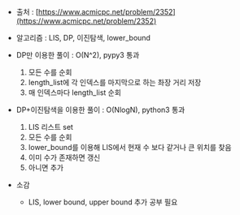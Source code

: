 - 출처 : [https://www.acmicpc.net/problem/2352](https://www.acmicpc.net/problem/2352)

- 알고리즘 : LIS, DP, 이진탐색, lower_bound

- DP만 이용한 풀이 : O(N^2), pypy3 통과
    1. 모든 수를 순회
    2. length_list에 각 인덱스를 마지막으로 하는 촤장 거리 저장
    3. 매 인덱스마다 length_list 순회

- DP+이진탐색을 이용한 풀이 : O(NlogN), python3 통과
    1.  LIS 리스트 set
    2. 모든 수를 순회
    3. lower_bound를 이용해 LIS에서 현재 수 보다 같거나 큰 위치를 찾음
    4. 이미 수가 존재하면 갱신
    5. 아니면 추가

- 소감
    - LIS, lower bound, upper bound 추가 공부 필요